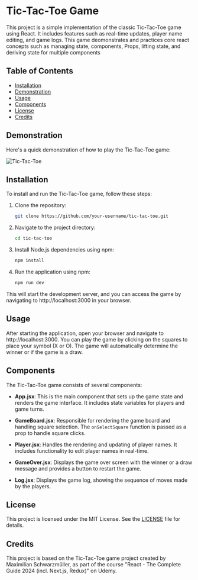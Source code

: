 # Tic-Tac-Toe Game

This project is a simple implementation of the classic Tic-Tac-Toe game using React. It includes features such as real-time updates, player name editing, and game logs. This game deomonstrates and practices core react concepts such as managing state, components, Props, lifting state, and deriving state for multiple components

## Table of Contents
- [Installation](#installation)
- [Demonstration](#demonstration)
- [Usage](#usage)
- [Components](#components)
- [License](#license)
- [Credits](#credits)

## Demonstration

Here's a quick demonstration of how to play the Tic-Tac-Toe game:

![Tic-Tac-Toe](https://github.com/johnny-hacker/Tic-Tac-Toe/assets/107173906/00ccf49d-d9bb-4ddd-83bf-bbd00d079c2a)



## Installation

To install and run the Tic-Tac-Toe game, follow these steps:

1. Clone the repository:

    ```sh
    git clone https://github.com/your-username/tic-tac-toe.git
    ```

2. Navigate to the project directory:

    ```sh
    cd tic-tac-toe
    ```

3. Install Node.js dependencies using npm:

    ```sh
    npm install
    ```

4. Run the application using npm:

    ```sh
    npm run dev
    ```

This will start the development server, and you can access the game by navigating to http://localhost:3000 in your browser.

## Usage

After starting the application, open your browser and navigate to http://localhost:3000. You can play the game by clicking on the squares to place your symbol (X or O). The game will automatically determine the winner or if the game is a draw.

## Components

The Tic-Tac-Toe game consists of several components:

- **App.jsx**: This is the main component that sets up the game state and renders the game interface. It includes state variables for players and game turns.

- **GameBoard.jsx**: Responsible for rendering the game board and handling square selection. The `onSelectSquare` function is passed as a prop to handle square clicks.

- **Player.jsx**: Handles the rendering and updating of player names. It includes functionality to edit player names in real-time.

- **GameOver.jsx**: Displays the game over screen with the winner or a draw message and provides a button to restart the game.

- **Log.jsx**: Displays the game log, showing the sequence of moves made by the players.

## License

This project is licensed under the MIT License. See the [LICENSE](LICENSE) file for details.

## Credits

This project is based on the Tic-Tac-Toe game project created by Maximilian Schwarzmüller, as part of the course "React - The Complete Guide 2024 (incl. Next.js, Redux)" on Udemy.

